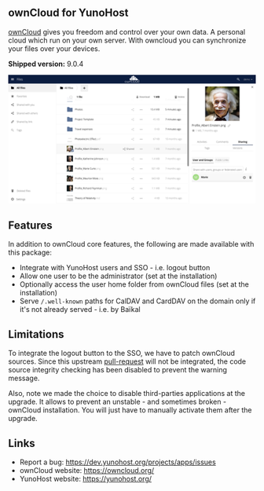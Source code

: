 ownCloud for YunoHost
---------------------

[ownCloud](https://owncloud.org) gives you freedom and control over your
own data. A personal cloud which run on your own server. With owncloud
you can synchronize your files over your devices.

**Shipped version:** 9.0.4

![](https://github.com/owncloud/screenshots/blob/master/files/sidebar_1.png)

## Features

In addition to ownCloud core features, the following are made available with
this package:

 * Integrate with YunoHost users and SSO - i.e. logout button
 * Allow one user to be the administrator (set at the installation)
 * Optionally access the user home folder from ownCloud files (set at the installation)
 * Serve `/.well-known` paths for CalDAV and CardDAV on the domain only if it's
   not already served - i.e. by Baïkal

## Limitations

To integrate the logout button to the SSO, we have to patch ownCloud sources.
Since this upstream [pull-request](https://github.com/owncloud/core/pull/24642)
will not be integrated, the code source integrity checking has been disabled to
prevent the warning message.

Also, note we made the choice to disable third-parties applications at the
upgrade. It allows to prevent an unstable - and sometimes broken - ownCloud
installation. You will just have to manually activate them after the upgrade.

## Links

 * Report a bug: https://dev.yunohost.org/projects/apps/issues
 * ownCloud website: https://owncloud.org/
 * YunoHost website: https://yunohost.org/
